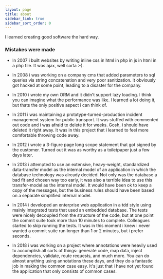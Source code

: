 ```yaml
---
layout: page
title: about
sidebar_link: true
sidebar_sort_order: 0
---
```


I learned creating good software the hard way. 

### Mistakes were made

* In 2007 i built websites by writing inline css in html in php in js in html in a php file. It was ajax, well sorta :-).

* In 2008 i was working on a company cms that added parameters to sql queries via string concatenation and very poor sanitization. It obviously got hacked at some point, leading to a disaster for the company.

* In 2010 i wrote my own ORM and it didn't support lazy loading. I think you can imagine what the performance was like. I learned a lot doing it, but thats the only positive aspect i can think of.

* In 2011 i was maintaining a prototype-turned-production incident management system for public transport. It was stuffed with commented out code and i was afraid to delete it for weeks. Gosh, i should have deleted it right away. It was in this project that i learned to feel more comfortable throwing code away.

* In 2012 i wrote a 3-figure page long scope statement that got signed by the customer. Turned out it was as worthy as a toiletpaper just a few days later.

* In 2013 i attempted to use an extensive, heavy-weight, standardized data-transfer model as the internal model of an application in which the database technology was already decided. Not only was the database a bad fit and chosen way too early, it was also a terrible idea to use this transfer-model as the internal model. It would have been ok to keep a copy of the messages, but the business rules should have been based on a separate simplified internal model. 

* In 2014 i developed an enterprise web application in a tdd style using mainly integrated tests that used an embedded database. The tests were nicely decoupled from the structure of the code, but at one point the commit suite took more than 10 minutes to complete. Colleagues started to skip running the tests. It was in this moment i knew i never wanted a commit suite run longer than 1 or 2 minutes, but i prefer seconds.

* In 2018 i was working on a project where annotations were heavily used to accomplish all sorts of things: generate code, map data, inject dependencies, validate, route requests, and much more. You can do almost anything using annotations these days, and they do a fantastic job in making the common case easy. It's just that i have not yet found the application that only consists of common cases. 
